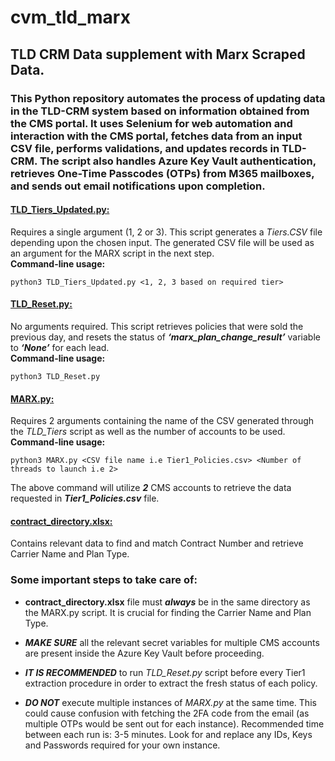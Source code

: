 # cvm_tld_marx
## TLD CRM Data supplement with Marx Scraped Data.

### This Python repository automates the process of updating data in the TLD-CRM system based on information obtained from the CMS portal. It uses Selenium for web automation and interaction with the CMS portal, fetches data from an input CSV file, performs validations, and updates records in TLD-CRM. The script also handles Azure Key Vault authentication, retrieves One-Time Passcodes (OTPs) from M365 mailboxes, and sends out email notifications upon completion.

#### **[TLD_Tiers_Updated.py:](https://drive.google.com/file/d/17crFL5IsGIfHzQLltWNMmDT0d8lzs8fH/view 'Detailed Documentation')**
Requires a single argument (1, 2 or 3). This script generates a _Tiers.CSV_ file depending upon the chosen input. The generated CSV file will be used as an argument for the MARX script in the next step. <br>
**Command-line usage:**<br>
```
python3 TLD_Tiers_Updated.py <1, 2, 3 based on required tier>
```

#### **[TLD_Reset.py:](https://drive.google.com/file/d/1Ri9SKVbfgEQGC_Gp7KRt1ODyfmtsl5Mz/view 'Detailed Documentation')**
No arguments required. This script retrieves policies that were sold the previous day, and resets the status of _**‘marx_plan_change_result’**_ variable to _**‘None’**_ for each lead. <br>
**Command-line usage:**<br>
```
python3 TLD_Reset.py
```

#### **[MARX.py:](https://drive.google.com/file/d/1cD2_oX9T9ai0lBaaGYP_R7U50drn_o8M/view 'Detailed Documentation')**
Requires 2 arguments containing the name of the CSV generated through the _TLD_Tiers_ script as well as the number of accounts to be used.<br>
**Command-line usage:**<br>
```
python3 MARX.py <CSV file name i.e Tier1_Policies.csv> <Number of threads to launch i.e 2>
```
The above command will utilize _**2**_ CMS accounts to retrieve the data requested in _**Tier1_Policies.csv**_ file.

#### **[contract_directory.xlsx:](https://docs.google.com/spreadsheets/d/1RueedxgYvXycOgmRffDHv26vmcbpUE5bPt3PNB-a35w/edit 'Google Spreadsheet')**
Contains relevant data to find and match Contract Number and retrieve Carrier Name and Plan Type.

### **Some important steps to take care of**:
- **contract_directory.xlsx** file must __*always*__ be in the same directory as the MARX.py script. It is crucial for finding the Carrier Name and Plan Type.

- __*MAKE SURE*__ all the relevant secret variables for multiple CMS accounts are present inside the Azure Key Vault before proceeding.

- _**IT IS RECOMMENDED**_ to run _TLD_Reset.py_ script before every Tier1 extraction procedure in order to extract the fresh status of each policy.

- __*DO NOT*__ execute multiple instances of _MARX.py_ at the same time. This could cause confusion with fetching the 2FA code from the email (as multiple OTPs would be sent out for each instance).
Recommended time between each run is: 3-5 minutes. Look for and replace any IDs, Keys and Passwords required for your own instance.


